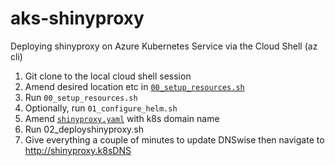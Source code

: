 # aks-shinyproxy
Deploying shinyproxy on Azure Kubernetes Service via the Cloud Shell (az cli)

1. Git clone to the local cloud shell session
2. Amend desired location etc in [`00_setup_resources.sh`](00_setup_resources.sh)
3. Run `00_setup_resources.sh`
4. Optionally, run `01_configure_helm.sh`
5. Amend [`shinyproxy.yaml`](shinyproxy.yaml) with k8s domain name
6. Run 02_deployshinyproxy.sh
7. Give everything a couple of minutes to update DNSwise then navigate to http://shinyproxy.k8sDNS
